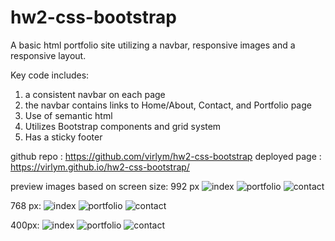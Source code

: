 # hw2-css-bootstrap

A basic html portfolio site utilizing a navbar, responsive images and a responsive layout.

Key code includes:
1) a consistent navbar on each page
2) the navbar contains links to Home/About, Contact, and Portfolio page
3) Use of semantic html
4) Utilizes Bootstrap components and grid system
5) Has a sticky footer

github repo : https://github.com/virlym/hw2-css-bootstrap
deployed page : https://virlym.github.io/hw2-css-bootstrap/

preview images based on screen size:
992 px
![index](Assets/992-index.png)
![portfolio](Assets/992-portfolio.png)
![contact](Assets/992-contact.png)

768 px:
![index](Assets/768-index.png)
![portfolio](Assets/768-portfolio.png)
![contact](Assets/768-contact.png)

400px:
![index](Assets/400-index.png)
![portfolio](Assets/400-portfolio.png)
![contact](Assets/400-contact.png)